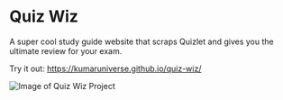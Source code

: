# Quiz Wiz
A super cool study guide website that scraps Quizlet and gives you the ultimate review for your exam.
  
Try it out: https://kumaruniverse.github.io/quiz-wiz/
  
![Image of Quiz Wiz Project](https://github.com/KumarUniverse/quiz-wiz/blob/master/quiz-wiz-screenshot.png)
